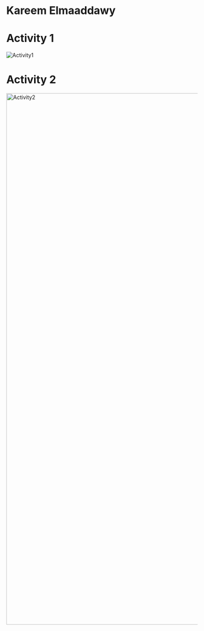 # Kareem Elmaaddawy
# Activity 1
![Activity1](https://github.com/KareemElMaaddawy/ECE444-F2023-Lab1/assets/83250816/b3e4af5d-65f1-4cb5-87eb-58b31cc34bfc)

# Activity 2
<img width="1400" alt="Activity2" src="https://github.com/KareemElMaaddawy/ECE444-F2023-Lab1/assets/83250816/b539c43c-b4b4-4b95-a56f-8beca4521127">
